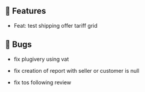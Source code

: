 ## 🚀 Features

- Feat: test shipping offer tariff grid


## 🐛 Bugs

- fix plugivery using vat

- fix creation of report with seller or customer is null

- fix tos following review
